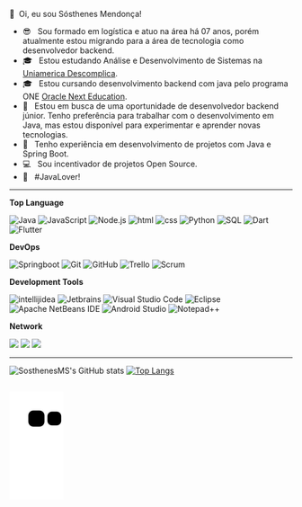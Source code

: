 <div>
  
:wave:&nbsp; Oi, eu sou Sósthenes Mendonça!
* :sunglasses: &nbsp; Sou formado em logística e atuo na área há 07 anos, porém atualmente estou migrando para a área de tecnologia como desenvolvedor backend.
* 🎓 &nbsp; Estou estudando Análise e Desenvolvimento de Sistemas na <a href="https://descomplica.com.br/faculdade/">Uniamerica Descomplica</a>.
* 🎓 &nbsp; Estou cursando desenvolvimento backend com java pelo programa ONE <a href="https://www.oracle.com/br/education/oracle-next-education">Oracle Next Education</a>.
* 💼 &nbsp; Estou em busca de uma oportunidade de desenvolvedor backend júnior. Tenho preferência para trabalhar com o desenvolvimento em Java, mas estou disponível para experimentar e aprender novas tecnologias.
* 🌱 &nbsp; Tenho experiência em desenvolvimento de projetos com Java e Spring Boot.
* 💻 &nbsp; Sou incentivador de projetos Open Source.
* 💙 &nbsp; #JavaLover! 
</div>

---

**Top Language**
  
 
  ![Java](https://custom-icon-badges.demolab.com/badge/Java-007396.svg?logo=java&logoColor=white)
  ![JavaScript](https://img.shields.io/badge/JavaScript-F7DF1E.svg?logo=javascript&logoColor=black)
  ![Node.js](https://img.shields.io/badge/Node.js-43853D.svg?logo=node.js&logoColor=white)
  ![html](https://img.shields.io/badge/HTML-E34F26.svg?logo=html5&logoColor=white)
  ![css](https://img.shields.io/badge/CSS-darkblue.svg?logo=css3&logoColor=white)
  ![Python](https://img.shields.io/badge/Python-blue.svg?logo=python&logoColor=white)
  ![SQL](https://custom-icon-badges.demolab.com/badge/SQL-025E8C.svg?logo=database&logoColor=white)
  ![Dart](https://img.shields.io/badge/-Dart-333333?style=flat&logo=Dart&logoColor=white)
  ![Flutter](https://img.shields.io/badge/-Flutter-333333?style=flat&logo=Flutter&logoColor=white)
  
 
**DevOps**

  ![Springboot](https://img.shields.io/badge/-Springboot-green?style=flat&logo=SpringBoot&logoColor=white)
  ![Git](https://img.shields.io/badge/-Git-white?style=flat&logo=git)
  ![GitHub](https://img.shields.io/badge/-GitHub-grey?style=flat&logo=github)
  ![Trello](https://img.shields.io/badge/-Trello-grey?style=flat&logo=trello&logoColor=007ACC)
  ![Scrum](https://img.shields.io/badge/-Scrum-007396?style=flat&logo=ScrumMaster&logoColor=white)

**Development Tools**

  ![intellijidea](https://img.shields.io/badge/-intellijidea-grey?style=flat&logo=intellijidea&logoColor=white)
  ![Jetbrains](https://img.shields.io/badge/-Jetbrains-grey?style=flat&logo=Jetbrains&logoColor=white)
  ![Visual Studio Code](https://img.shields.io/badge/-Visual%20Studio%20Code-grey?style=flat&logo=visual-studio-code&logoColor=blue)
  ![Eclipse](https://img.shields.io/badge/-Eclipse-333333?style=flat&logo=eclipse-ide&logoColor=white)
  ![`Apache NetBeans IDE`](https://img.shields.io/badge/-Apache%20NetBeans%20IDE-333333?style=flat&logo=Apache-NetBeans-IDE&logoColor=white)
  ![Android Studio](https://img.shields.io/badge/-Android%20Studio-333333?style=flat&logo=Android-Studio&logoColor=white)
  ![`Notepad++`](https://img.shields.io/badge/-Notepad++-333333?style=flat&logo=Notepad++&logoColor=white)
 
 
**Network**
   
<a href="https://www.linkedin.com/in/sosthenes-mendonca" target="_blank"><img src="https://img.shields.io/badge/-LinkedIn-%230077B5?style=for-the-badge&logo=linkedin&logoColor=white" target="_blank"></a>
<a href = "sosthenesms@gmail.com"><img src="https://img.shields.io/badge/-Gmail-red?style=for-the-badge&logo=gmail&logoColor=white" target="_blank"></a>
<a href = "sosthenesms@yahoo.com.br"><img src="https://img.shields.io/badge/-Yahoo-purple?style=for-the-badge&logo=Yahoo&logoColor=white" target="_blank"></a>
  
---

![SosthenesMS's GitHub stats](https://github-readme-stats.vercel.app/api?username=SosthenesMS&show_icons=true&theme=tokyonight&count_private=true)
[![Top Langs](https://github-readme-stats.vercel.app/api/top-langs/?username=SosthenesMS&layout=compact&theme=tokyonight&count_private=true)](https://github.com/SosthenesMS/github-readme-stats)

<div>
  
##
  
![Snake animation](https://github.com/rafaballerini/rafaballerini/blob/output/github-contribution-grid-snake.svg)
